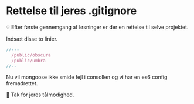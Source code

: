 # Rettelse til jeres .gitignore

:bulb:  Efter første gennemgang af løsninger er der en rettelse til selve projektet.

Indsæt disse to linier.
```javascript
//---
  /public/obscura
  /public/umbra
//--
```

Nu vil mongoose ikke smide fejl i consollen og vi har en es6 config fremadrettet.

:muscle: Tak for jeres tålmodighed.